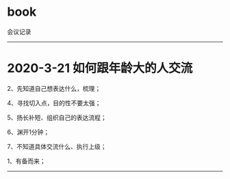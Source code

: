 # book
会议记录

___
# 2020-3-21 如何跟年龄大的人交流


2、先知道自己想表达什么，梳理；

4、寻找切入点，目的性不要太强；

5、扬长补短、组织自己的表达流程；

6、渊开1分钟；

7、不知道具体交流什么、执行上级；

1、有备而来；
___
